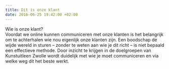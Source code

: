 ```yaml
---
title: Dit is onze klant
date: 2016-06-25 19:42:00 +02:00
---
```


Wie is onze klant?\
Voordat we online kunnen communiceren met onze klanten is het belangrijk om te achterhalen wie nou eigenlijk onze klanten zijn. Een boodschap de wijde wereld in sturen – zonder te weten aan wie je dit richt – is niet bepaald een effectieve methode. Door inzicht te krijgen in de doelgroepen van Kunstuitleen Zwolle wordt duidelijk met wie je moet communiceren en via welke weg dit het beste werkt. 